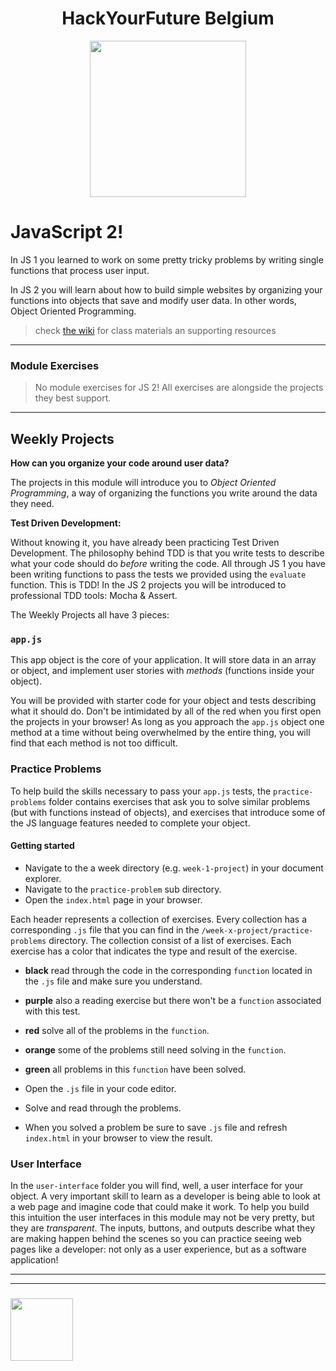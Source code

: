 <h1 align="center">HackYourFuture Belgium</h1>

<div align="center">
  <a href="https://hackyourfuture.be" target="_blank">
    <img src="https://user-images.githubusercontent.com/18554853/63941625-4c7c3d00-ca6c-11e9-9a76-8d5e3632fe70.jpg" width="250" height="250"/>
  </a>
</div>

# JavaScript 2!

In JS 1 you learned to work on some pretty tricky problems by writing single functions that process user input.

In JS 2 you will learn about how to build simple websites by organizing your functions into objects that save and modify user data. In other words, Object Oriented Programming.


> check [the wiki](https://github.com/be-hacking-hyf/javascript-2/wiki) for class materials an supporting resources

---

### Module Exercises

> No module exercises for JS 2!  All exercises are alongside the projects they best support.

---


## Weekly Projects

__How can you organize your code around user data?__


The projects in this module will introduce you to _Object Oriented Programming_, a way of organizing the functions you write around the data they need.

__Test Driven Development:__

Without knowing it, you have already been practicing Test Driven Development.  The philosophy behind TDD is that you write tests to describe what your code should do _before_ writing the code.  All through JS 1 you have been writing functions to pass the tests we provided using the ```evaluate``` function.  This is TDD!  In the JS 2 projects you will be introduced to professional TDD tools: Mocha & Assert.


The Weekly Projects all have 3 pieces:

### ```app.js```

This app object is the core of your application.  It will store data in an array or object, and implement user stories with _methods_ (functions inside your object).

You will be provided with starter code for your object and tests describing what it should do.  Don't be intimidated by all of the red when you first open the projects in your browser!  As long as you approach the ```app.js``` object one method at a time without being overwhelmed by the entire thing, you will find that each method is not too difficult.

### Practice Problems

To help build the skills necessary to pass your ```app.js``` tests, the ```practice-problems``` folder contains exercises that ask you to solve similar problems (but with functions instead of objects), and exercises that introduce some of the JS language features needed to complete your object.

#### Getting started

- Navigate to the a week directory (e.g. `week-1-project`) in your document explorer.
- Navigate to the `practice-problem` sub directory.
- Open the `index.html` page in your browser.

Each header represents a collection of exercises. 
Every collection has a corresponding `.js` file that you can find in the `/week-x-project/practice-problems` directory.
The collection consist of a list of exercises.
Each exercise has a color that indicates the type and result of the exercise.

- **black** read through the code in the corresponding `function` located in the `.js` file and make sure you understand.
- **purple** also a reading exercise but there won't be a `function` associated with this test.
- **red** solve all of the problems in the `function`. 
- **orange** some of the problems still need solving in the `function`.
- **green** all problems in this `function` have been solved.

- Open the `.js` file in your code editor.
- Solve and read through the problems.
- When you solved a problem be sure to save `.js` file and refresh `index.html` in your browser to view the result.

### User Interface

In the ```user-interface``` folder you will find, well, a user interface for your object.  A very important skill to learn as a developer is being able to look at a web page and imagine code that could make it work.  To help you build this intuition the user interfaces in this module may not be very pretty, but they are _transparent_.  The inputs, buttons, and outputs describe what they are making happen behind the scenes so you can practice seeing web pages like a developer: not only as a user experience, but as a software application!

___
___
### <a href="https://hackyourfuture.be" target="_blank"><img src="https://pbs.twimg.com/profile_images/984474625009741824/Bs_qKx6-_400x400.jpg" width="100" height="100"/></a>

